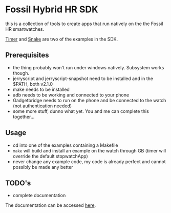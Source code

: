 # Fossil Hybrid HR SDK

this is a collection of tools to create apps that run natively on the the Fossil HR smartwatches.

[Timer](https://www.reddit.com/r/FossilHybrids/comments/ld9zc7/better_timer_v2/) and [Snake](https://www.reddit.com/r/FossilHybrids/comments/ldiah1/schnek_on_hr/) are two of the examples in the SDK.

## Prerequisites
- the thing probably won't run under windows natively. Subsystem works though.
- jerryscript and jerryscript-snapshot need to be installed and in the $PATH, both v2.1.0
- make needs to be installed
- adb needs to be working and connected to your phone
- Gadgetbridge needs to run on the phone and be connected to the watch (not authentication needed)
- some more stuff, dunno what yet. You and me can complete this together...

## Usage
- cd into one of the examples containing a Makefile
- `make` will build and install an example on the watch through GB (timer will override the default stopwatchApp)
- never change any example code, my code is already perfect and cannot possibly be made any better

## TODO's
- complete documentation

The documentation can be accessed [here](DOCUMENTATION.md).
